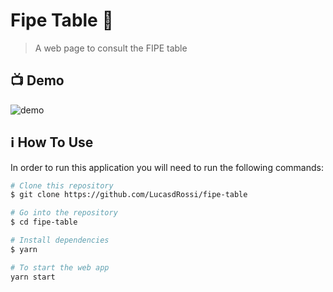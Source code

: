 # Fipe Table 🚗

> A web page to consult the FIPE table

## :tv: Demo

![demo](https://drive.google.com/uc?export=view&id=1yX6Db-hZg0dq0xFwAXHdgS7Lt587lvWy)

## :information_source: How To Use

In order to run this application you will need to run the following commands:

```bash
# Clone this repository
$ git clone https://github.com/LucasdRossi/fipe-table

# Go into the repository
$ cd fipe-table

# Install dependencies
$ yarn

# To start the web app
yarn start
```
